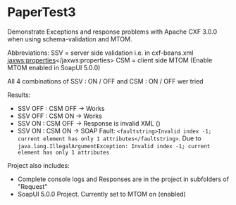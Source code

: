 PaperTest3
==========

Demonstrate Exceptions and response problems with Apache CXF 3.0.0 when using schema-validation and MTOM.

Abbreviations:
SSV = server side validation i.e. in cxf-beans.xml <jaxws:properties><entry key="schema-validation-enabled" value="true" /></jaxws:properties>
CSM = client side MTOM (Enable MTOM enabled in SoapUI 5.0.0)

All 4 combinations of SSV : ON / OFF and CSM : ON / OFF wer tried

Results:
* SSV OFF : CSM OFF -> Works
* SSV OFF : CSM ON  -> Works
* SSV ON  : CSM OFF -> Response is invalid XML (<Status xsi:type="ns3:CodeType" xmlns:ns3="http://paper.bitapp.de/page" xmlns:xsi="http://www.w3.org/2001/XMLSchema-instance">)
* SSV ON  : CSM ON  -> SOAP Fault: `<faultstring>Invalid index -1; current element has only 1 attributes</faultstring>`. Due to `java.lang.IllegalArgumentException: Invalid index -1; current element has only 1 attributes`


Project also includes:
* Complete console logs and Responses are in the project in subfolders of "Request"
* SoapUI 5.0.0 Project. Currently set to MTOM on (enabled)
